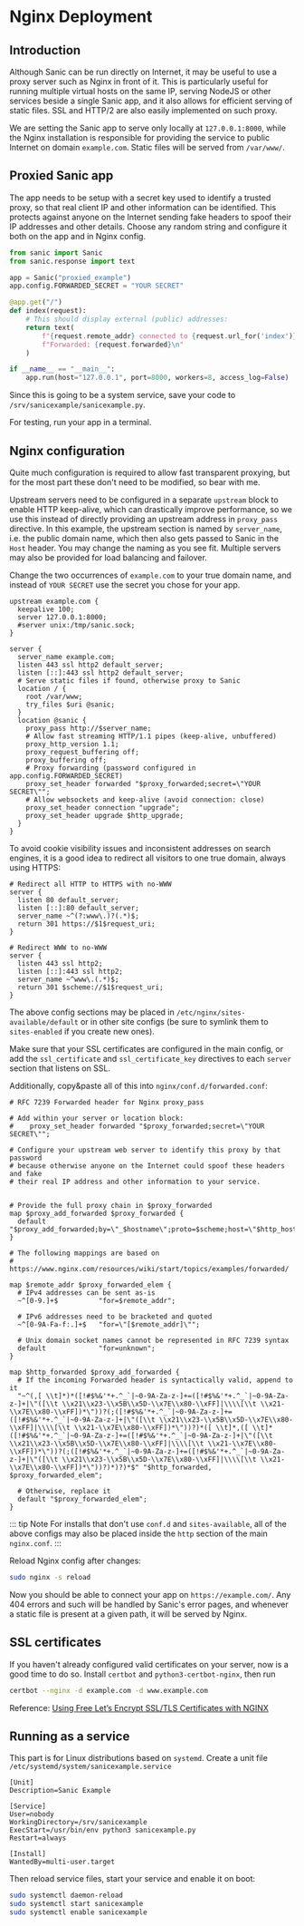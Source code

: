 # Nginx Deployment

## Introduction


Although Sanic can be run directly on Internet, it may be useful to use a proxy server such as Nginx in front of it. This is particularly useful for running multiple virtual hosts on the same IP, serving NodeJS or other services beside a single Sanic app, and it also allows for efficient serving of static files. SSL and HTTP/2 are also easily implemented on such proxy.

We are setting the Sanic app to serve only locally at `127.0.0.1:8000`, while the Nginx installation is responsible for providing the service to public Internet on domain `example.com`. Static files will be served from `/var/www/`.


## Proxied Sanic app

The app needs to be setup with a secret key used to identify a trusted proxy, so that real client IP and other information can be identified. This protects against anyone on the Internet sending fake headers to spoof their IP addresses and other details. Choose any random string and configure it both on the app and in Nginx config.

```python
from sanic import Sanic
from sanic.response import text

app = Sanic("proxied_example")
app.config.FORWARDED_SECRET = "YOUR SECRET"

@app.get("/")
def index(request):
    # This should display external (public) addresses:
    return text(
        f"{request.remote_addr} connected to {request.url_for('index')}\n"
        f"Forwarded: {request.forwarded}\n"
    )

if __name__ == "__main__":
    app.run(host="127.0.0.1", port=8000, workers=8, access_log=False)
```

Since this is going to be a system service, save your code to `/srv/sanicexample/sanicexample.py`.

For testing, run your app in a terminal.

## Nginx configuration

Quite much configuration is required to allow fast transparent proxying, but for the most part these don't need to be modified, so bear with me.

Upstream servers need to be configured in a separate `upstream` block to enable HTTP keep-alive, which can drastically improve performance, so we use this instead of directly providing an upstream address in `proxy_pass` directive. In this example, the upstream section is named by `server_name`, i.e. the public domain name, which then also gets passed to Sanic in the `Host` header. You may change the naming as you see fit. Multiple servers may also be provided for load balancing and failover.

Change the two occurrences of `example.com` to your true domain name, and instead of `YOUR SECRET` use the secret you chose for your app.

```nginx
upstream example.com {
  keepalive 100;
  server 127.0.0.1:8000;
  #server unix:/tmp/sanic.sock;
}

server {
  server_name example.com;
  listen 443 ssl http2 default_server;
  listen [::]:443 ssl http2 default_server;
  # Serve static files if found, otherwise proxy to Sanic
  location / {
    root /var/www;
    try_files $uri @sanic;
  }
  location @sanic {
    proxy_pass http://$server_name;
    # Allow fast streaming HTTP/1.1 pipes (keep-alive, unbuffered)
    proxy_http_version 1.1;
    proxy_request_buffering off;
    proxy_buffering off;
    # Proxy forwarding (password configured in app.config.FORWARDED_SECRET)
    proxy_set_header forwarded "$proxy_forwarded;secret=\"YOUR SECRET\"";
    # Allow websockets and keep-alive (avoid connection: close)
    proxy_set_header connection "upgrade";
    proxy_set_header upgrade $http_upgrade;
  }
}
```

To avoid cookie visibility issues and inconsistent addresses on search engines, it is a good idea to redirect all visitors to one true domain, always using HTTPS:

```nginx
# Redirect all HTTP to HTTPS with no-WWW
server {
  listen 80 default_server;
  listen [::]:80 default_server;
  server_name ~^(?:www\.)?(.*)$;
  return 301 https://$1$request_uri;
}

# Redirect WWW to no-WWW
server {
  listen 443 ssl http2;
  listen [::]:443 ssl http2;
  server_name ~^www\.(.*)$;
  return 301 $scheme://$1$request_uri;
}
```

The above config sections may be placed in `/etc/nginx/sites-available/default` or in other site configs (be sure to symlink them to `sites-enabled` if you create new ones).

Make sure that your SSL certificates are configured in the main config, or add the `ssl_certificate` and `ssl_certificate_key` directives to each `server` section that listens on SSL.

Additionally, copy&paste all of this into `nginx/conf.d/forwarded.conf`:

```nginx
# RFC 7239 Forwarded header for Nginx proxy_pass

# Add within your server or location block:
#    proxy_set_header forwarded "$proxy_forwarded;secret=\"YOUR SECRET\"";

# Configure your upstream web server to identify this proxy by that password
# because otherwise anyone on the Internet could spoof these headers and fake
# their real IP address and other information to your service.


# Provide the full proxy chain in $proxy_forwarded
map $proxy_add_forwarded $proxy_forwarded {
  default "$proxy_add_forwarded;by=\"_$hostname\";proto=$scheme;host=\"$http_host\";path=\"$request_uri\"";
}

# The following mappings are based on
# https://www.nginx.com/resources/wiki/start/topics/examples/forwarded/

map $remote_addr $proxy_forwarded_elem {
  # IPv4 addresses can be sent as-is
  ~^[0-9.]+$          "for=$remote_addr";

  # IPv6 addresses need to be bracketed and quoted
  ~^[0-9A-Fa-f:.]+$   "for=\"[$remote_addr]\"";

  # Unix domain socket names cannot be represented in RFC 7239 syntax
  default             "for=unknown";
}

map $http_forwarded $proxy_add_forwarded {
  # If the incoming Forwarded header is syntactically valid, append to it
  "~^(,[ \\t]*)*([!#$%&'*+.^_`|~0-9A-Za-z-]+=([!#$%&'*+.^_`|~0-9A-Za-z-]+|\"([\\t \\x21\\x23-\\x5B\\x5D-\\x7E\\x80-\\xFF]|\\\\[\\t \\x21-\\x7E\\x80-\\xFF])*\"))?(;([!#$%&'*+.^_`|~0-9A-Za-z-]+=([!#$%&'*+.^_`|~0-9A-Za-z-]+|\"([\\t \\x21\\x23-\\x5B\\x5D-\\x7E\\x80-\\xFF]|\\\\[\\t \\x21-\\x7E\\x80-\\xFF])*\"))?)*([ \\t]*,([ \\t]*([!#$%&'*+.^_`|~0-9A-Za-z-]+=([!#$%&'*+.^_`|~0-9A-Za-z-]+|\"([\\t \\x21\\x23-\\x5B\\x5D-\\x7E\\x80-\\xFF]|\\\\[\\t \\x21-\\x7E\\x80-\\xFF])*\"))?(;([!#$%&'*+.^_`|~0-9A-Za-z-]+=([!#$%&'*+.^_`|~0-9A-Za-z-]+|\"([\\t \\x21\\x23-\\x5B\\x5D-\\x7E\\x80-\\xFF]|\\\\[\\t \\x21-\\x7E\\x80-\\xFF])*\"))?)*)?)*$" "$http_forwarded, $proxy_forwarded_elem";

  # Otherwise, replace it
  default "$proxy_forwarded_elem";
}
```

::: tip Note For installs that don't use `conf.d` and `sites-available`, all of the above configs may also be placed inside the `http` section of the main `nginx.conf`. :::

Reload Nginx config after changes:

```bash
sudo nginx -s reload
```

Now you should be able to connect your app on `https://example.com/`. Any 404 errors and such will be handled by Sanic's error pages, and whenever a static file is present at a given path, it will be served by Nginx.

## SSL certificates

If you haven't already configured valid certificates on your server, now is a good time to do so. Install `certbot` and `python3-certbot-nginx`, then run

```bash
certbot --nginx -d example.com -d www.example.com
```

Reference: [Using Free Let’s Encrypt SSL/TLS Certificates with NGINX](https://www.nginx.com/blog/using-free-ssltls-certificates-from-lets-encrypt-with-nginx/)

## Running as a service

This part is for Linux distributions based on `systemd`. Create a unit file `/etc/systemd/system/sanicexample.service`

```text
[Unit]
Description=Sanic Example

[Service]
User=nobody
WorkingDirectory=/srv/sanicexample
ExecStart=/usr/bin/env python3 sanicexample.py
Restart=always

[Install]
WantedBy=multi-user.target
```

Then reload service files, start your service and enable it on boot:

```bash
sudo systemctl daemon-reload
sudo systemctl start sanicexample
sudo systemctl enable sanicexample
```
